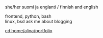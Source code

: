 she/her
suomi ja englanti / finnish and english

frontend, python, bash  
linux, bsd
ask me about blogging

[cd home/alina/portfolio](https://github.com/belljars/portfolio)
